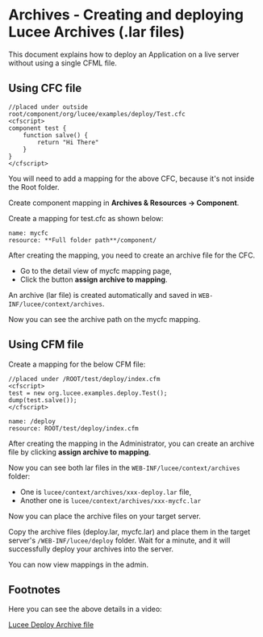 <!--
{
  "title": "Creating and deploying Lucee Archives (.lar files)",
  "id": "archives-creating-and-deploy",
  "description": "This document explains how to deploy an Application on a live server without using a single CFML file.",
  "keywords": [
    "Lucee",
    "Archives",
    ".lar files",
    "Deploy",
    "Mapping",
    "Component",
    "CFC",
    "CFM"
  ],
  "categories": [
    "server"
  ]
}
-->

# Archives - Creating and deploying Lucee Archives (.lar files)

This document explains how to deploy an Application on a live server without using a single CFML file.

## Using CFC file

```lucee
//placed under outside root/component/org/lucee/examples/deploy/Test.cfc
<cfscript>
component test {
    function salve() {
        return "Hi There"
    }
}
</cfscript>
```

You will need to add a mapping for the above CFC, because it's not inside the Root folder.

Create component mapping in **Archives & Resources -> Component**.

Create a mapping for test.cfc as shown below:

```
name: mycfc
resource: **Full folder path**/component/
```

After creating the mapping, you need to create an archive file for the CFC.

- Go to the detail view of mycfc mapping page,
- Click the button **assign archive to mapping**.

An archive (lar file) is created automatically and saved in `WEB-INF/lucee/context/archives`.

Now you can see the archive path on the mycfc mapping.

## Using CFM file

Create a mapping for the below CFM file:

```lucee
//placed under /ROOT/test/deploy/index.cfm
<cfscript>
test = new org.lucee.examples.deploy.Test();
dump(test.salve());
</cfscript>
```

```
name: /deploy
resource: ROOT/test/deploy/index.cfm
```

After creating the mapping in the Administrator, you can create an archive file by clicking **assign archive to mapping**.

Now you can see both lar files in the `WEB-INF/lucee/context/archives` folder:

- One is `lucee/context/archives/xxx-deploy.lar` file,
- Another one is `lucee/context/archives/xxx-mycfc.lar`

Now you can place the archive files on your target server.

Copy the archive files (deploy.lar, mycfc.lar) and place them in the target server's `/WEB-INF/lucee/deploy` folder. Wait for a minute, and it will successfully deploy your archives into the server.

You can now view mappings in the admin.

## Footnotes

Here you can see the above details in a video:

[Lucee Deploy Archive file](https://www.youtube.com/watch?time_continue=473&v=E9Z0KvspBAY)
